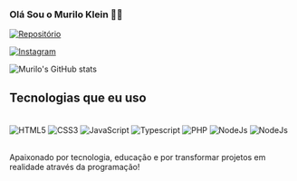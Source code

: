 ### Olá Sou o Murilo Klein 👋🏻

[![Repositório](https://img.shields.io/badge/dev.to-0A0A0A?style=for-the-badge&logo=devdotto&logoColor=white)](whereTo)

[![Instagram](https://img.shields.io/badge/Instagram-E4405F?style=for-the-badge&logo=instagram&logoColor=white)](whereTo)

![Murilo's GitHub stats](https://github-readme-stats.vercel.app/api?username=muriloklein&show_icons=true&theme=dracula)

## Tecnologias que eu uso

<div style="display:inline_block"><br/>
    <img src="https://img.shields.io/badge/HTML5-E34F26?style=for-the-badge&logo=html5&logoColor=white" alt="HTML5" align="center">
    <img src="https://img.shields.io/badge/CSS3-1572B6?style=for-the-badge&logo=css3&logoColor=white" alt="CSS3" align="center">
    <img src="https://img.shields.io/badge/JavaScript-F7DF1E?style=for-the-badge&logo=javascript&logoColor=black" alt="JavaScript" align="center">
    <img src="https://img.shields.io/badge/TypeScript-007ACC?style=for-the-badge&logo=typescript&logoColor=white" alt="Typescript" align="center">
    <img src="https://img.shields.io/badge/PHP-777BB4?style=for-the-badge&logo=php&logoColor=white" alt="PHP" align="center">
    <img src="https://img.shields.io/badge/React-20232A?style=for-the-badge&logo=react&logoColor=61DAFB" alt="NodeJs" align="center">
    <img src="https://img.shields.io/badge/Node.js-43853D?style=for-the-badge&logo=node.js&logoColor=white" alt="NodeJs" align="center">
</div>

</br>

Apaixonado por tecnologia, educação e por transformar projetos em realidade através da programação!
